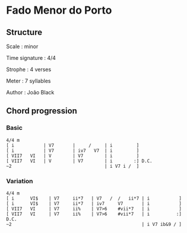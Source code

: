 # Fado Menor do Porto

## Structure

Scale
:   minor

Time signature
:   4/4

Strophe
:   4 verses

Meter
:   7 syllables

Author
:   João Black

## Chord progression

### Basic

```
4/4 m
[ i           | V7       |     /     | i         ]
[ i           | V7       | iv7   V7  | i         ]
[ VII7   VI   | V        | V7        | i         ]
[ VII7   VI   | V        | V7        | i        :] D.C.
~2                                   | i V7 i /  ]
```

### Variation

```
4/4 m
[ i      VI$    | V7     ii*7   | V7   /  /   ii*7 | i           ]
[ i      VI$    | V7     ii*7   | iv7     V7       | i           ]
[ VII7   VI     | V7     ii%    | V7>6    #vii*7   | i           ]
[ VII7   VI     | V7     ii%    | V7>6    #vii*7   | i          :] D.C.
~2                                                 | i V7 ib&9 / ]
```

<!--
vim:syntax=markdown:sw=4:ts=4:et
-->

